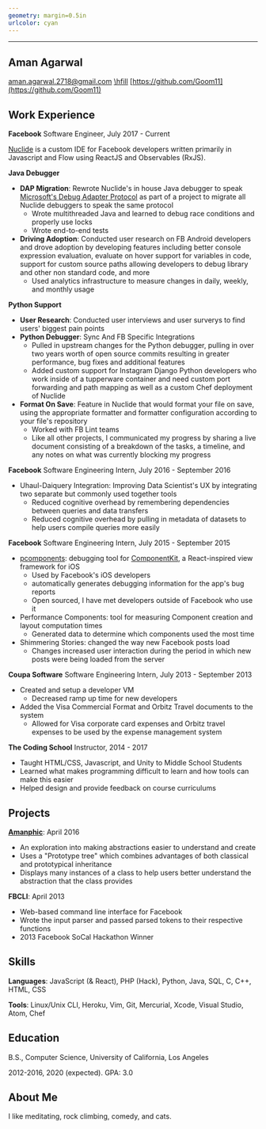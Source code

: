 ```yaml
---
geometry: margin=0.5in
urlcolor: cyan
---
```


------------
Aman Agarwal
------------

<aman.agarwal.2718@gmail.com> [\hfill]() [https://github.com/Goom11](https://github.com/Goom11)

Work Experience
---------------

**Facebook** Software Engineer, July 2017 - Current

[Nuclide](https://nuclide.io/) is a custom IDE for Facebook developers written primarily in Javascript and Flow using ReactJS and Observables (RxJS).

**Java Debugger**

* **DAP Migration**: Rewrote Nuclide's in house Java debugger to speak [Microsoft's Debug Adapter Protocol](https://microsoft.github.io/debug-adapter-protocol/)  as part of a project to migrate all Nuclide debuggers to speak the same protocol
    * Wrote multithreaded Java and learned to debug race conditions and properly use locks
    * Wrote end-to-end tests
* **Driving Adoption**: Conducted user research on FB Android developers and drove adoption by developing features including better console expression evaluation, evaluate on hover support for variables in code, support for custom source paths allowing developers to debug library and other non standard code, and more
    * Used analytics infrastructure to measure changes in daily, weekly, and monthly usage

**Python Support**

* **User Research**: Conducted user interviews and user surverys to find users' biggest pain points
* **Python Debugger**: Sync And FB Specific Integrations
    * Pulled in upstream changes for the Python debugger, pulling in over two years worth of open source commits resulting in greater performance, bug fixes and additional features
    * Added custom support for Instagram Django Python developers who work inside of a tupperware container and need custom port forwarding and path mapping as well as a custom Chef deployment of Nuclide
* **Format On Save**: Feature in Nuclide that would format your file on save, using the appropriate formatter and formatter configuration according to your file's repository
    * Worked with FB Lint teams
    * Like all other projects, I communicated my progress by sharing a live document consisting of a breakdown of the tasks, a timeline, and any notes on what was currently blocking my progress

**Facebook** Software Engineering Intern, July 2016 - September 2016

* Uhaul-Daiquery Integration: Improving Data Scientist's UX by integrating two separate but commonly used together tools
    * Reduced cognitive overhead by remembering dependencies between queries and data transfers
    * Reduced cognitive overhead by pulling in metadata of datasets to help users compile queries more easily

**Facebook** Software Engineering Intern, July 2015 - September 2015

* [pcomponents](http://componentkit.org/docs/debugging.html#pcomponents): debugging tool for [ComponentKit](http://componentkit.org/), a React-inspired view framework for iOS
    * Used by Facebook's iOS developers
    * automatically generates debugging information for the app's bug reports
    * Open sourced, I have met developers outside of Facebook who use it
* Performance Components: tool for measuring Component creation and layout computation times
    * Generated data to determine which components used the most time
* Shimmering Stories: changed the way new Facebook posts load
    * Changes increased user interaction during the period in which new posts were being loaded from the server

**Coupa Software** Software Engineering Intern, July 2013 - September 2013

* Created and setup a developer VM
    * Decreased ramp up time for new developers
* Added the Visa Commercial Format and Orbitz Travel documents to the system
    * Allowed for Visa corporate card expenses and Orbitz travel expenses to be used by the expense management system

**The Coding School** Instructor, 2014 - 2017

* Taught HTML/CSS, Javascript, and Unity to Middle School Students
* Learned what makes programming difficult to learn and how tools can make this easier
* Helped design and provide feedback on course curriculums

Projects
--------

**[Amanphic](http://goom11.github.io/VisualSimulations/)**: April 2016

* An exploration into making abstractions easier to understand and create
* Uses a "Prototype tree" which combines advantages of both classical and prototypical inheritance
* Displays many instances of a class to help users better understand the abstraction that the class provides

**FBCLI**: April 2013

* Web-based command line interface for Facebook
* Wrote the input parser and passed parsed tokens to their respective functions
* 2013 Facebook SoCal Hackathon Winner

Skills
------

**Languages**: JavaScript (& React), PHP (Hack), Python, Java, SQL, C, C++, HTML, CSS

**Tools**: Linux/Unix CLI, Heroku, Vim, Git, Mercurial, Xcode, Visual Studio, Atom, Chef

Education
---------
B.S., Computer Science, University of California, Los Angeles

2012-2016, 2020 (expected). GPA: 3.0

About Me
--------
I like meditating, rock climbing, comedy, and cats.

